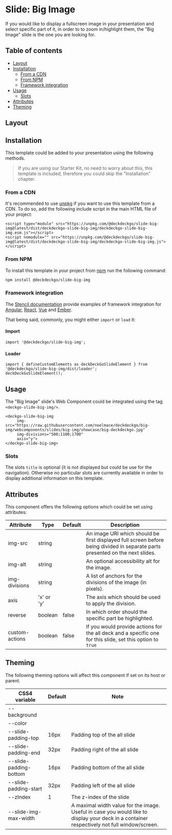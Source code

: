 # Slide: Big Image

If you would like to display a fullscreen image in your presentation and select specific part of it, in order to to zoom in/highlight them, the "Big Image" slide is the one you are looking for.

## Table of contents

- [Layout](#app-slide-bigimg-layout)
- [Installation](#app-slide-bigimg-installation)
  - [From a CDN](#app-slide-bigimg-from-a-cdn)
  - [From NPM](#app-slide-bigimg-from-npm)
  - [Framework integration](#app-slide-bigimg-framework-integration)
- [Usage](#app-slide-bigimg-usage)
  - [Slots](#app-slide-bigimg-slots)
- [Attributes](#app-slide-bigimg-attributes)
- [Theming](#app-slide-bigimg-theming)

## Layout

<div class="container ion-margin">
  <deckgo-deck embedded={true}>
    <deckgo-slide-big-img
        img-src="https://raw.githubusercontent.com/deckgo/deckdeckgo/master/webcomponents/slides/big-img/showcase/big-deckdeckgo.jpg"
        img-divisions="500;1100;1700"
        axis="y"
    >
    </deckgo-slide-big-img>
  </deckgo-deck>
</div>

## Installation

This template could be added to your presentation using the following methods.

> If you are using our Starter Kit, no need to worry about this, this template is included, therefore you could skip the "Installation" chapter.

### From a CDN

It's recommended to use [unpkg](https://unpkg.com/) if you want to use this template from a CDN. To do so, add the following include script in the main HTML file of your project:

```
<script type="module" src="https://unpkg.com/@deckdeckgo/slide-big-img@latest/dist/deckdeckgo-slide-big-img/deckdeckgo-slide-big-img.esm.js"></script>
<script nomodule="" src="https://unpkg.com/@deckdeckgo/slide-big-img@latest/dist/deckdeckgo-slide-big-img/deckdeckgo-slide-big-img.js"></script>
```

### From NPM

To install this template in your project from [npm](https://www.npmjs.com/package/@deckdeckgo/slide-big-img) run the following command:

```bash
npm install @deckdeckgo/slide-big-img
```

### Framework integration

The [Stencil documentation](https://stenciljs.com/docs/overview) provide examples of framework integration for [Angular](https://stenciljs.com/docs/angular), [React](https://stenciljs.com/docs/react), [Vue](https://stenciljs.com/docs/vue) and [Ember](https://stenciljs.com/docs/ember).

That being said, commonly, you might either `import` or `load` it:

#### Import

```
import '@deckdeckgo/slide-big-img';
```

#### Loader

```
import { defineCustomElements as deckDeckGoSlideElement } from '@deckdeckgo/slide-big-img/dist/loader';
deckDeckGoSlideElement();
```

## Usage

The "Big Image" slide's Web Component could be integrated using the tag `<deckgo-slide-big-img/>`.

```
<deckgo-slide-big-img
     img-src="https://raw.githubusercontent.com/noelmace/deckdeckgo/big-img/webcomponents/slides/big-img/showcase/big-deckdeckgo.jpg"
     img-divisions="500;1100;1700"
     axis="y">
</deckgo-slide-big-img>
```

### Slots

The slots `title` is optional (it is not displayed but could be use for the navigation). Otherwise no particular slots are currently available in order to display additional information on this template.

## Attributes

This component offers the following options which could be set using attributes:

| Attribute      | Type       | Default | Description                                                                                                                   |
| -------------- | ---------- | ------- | ----------------------------------------------------------------------------------------------------------------------------- |
| img-src        | string     |         | An image URI which should be first displayed full screen before being divided in separate parts presented on the next slides. |
| img-alt        | string     |         | An optional accessibility alt for the image.                                                                                  |
| img-divisions  | string     |         | A list of anchors for the divisions of the image (in pixels).                                                                 |
| axis           | 'x' or 'y' |         | The axis which should be used to apply the division.                                                                          |
| reverse        | boolean    | false   | In which order should the specific part be highlighted.                                                                       |
| custom-actions | boolean    | false   | If you would provide actions for the all deck and a specific one for this slide, set this option to `true`                    |

## Theming

The following theming options will affect this component if set on its host or parent.

| CSS4 variable          | Default | Note                                                                                                                                        |
| ---------------------- | ------- | ------------------------------------------------------------------------------------------------------------------------------------------- |
| --background           |         |                                                                                                                                             |
| --color                |         |                                                                                                                                             |
| --slide-padding-top    | 16px    | Padding top of the all slide                                                                                                                |
| --slide-padding-end    | 32px    | Padding right of the all slide                                                                                                              |
| --slide-padding-bottom | 16px    | Padding bottom of the all slide                                                                                                             |
| --slide-padding-start  | 32px    | Padding left of the all slide                                                                                                               |
| --zIndex               | 1       | The z-index of the slide                                                                                                                    |
| --slide-img-max-width  |         | A maximal width value for the image. Useful in case you would like to display your deck in a container respectively not full window/screen. |

[deckdeckgo]: https://deckdeckgo.com
